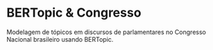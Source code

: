 # BERTopic & Congresso

Modelagem de tópicos em discursos de parlamentares no Congresso Nacional brasileiro usando BERTopic.
